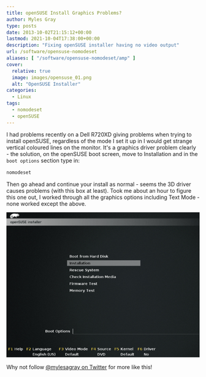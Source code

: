 ```yaml
---
title: openSUSE Install Graphics Problems?
author: Myles Gray
type: posts
date: 2013-10-02T21:15:12+00:00
lastmod: 2021-10-04T17:38:00+00:00
description: "Fixing openSUSE installer having no video output"
url: /software/opensuse-nomodeset
aliases: [ "/software/opensuse-nomodeset/amp" ]
cover:
  relative: true
  image: images/opensuse_01.png
  alt: "OpenSUSE Installer"
categories:
  - Linux
tags:
  - nomodeset
  - openSUSE
---
```


I had problems recently on a Dell R720XD giving problems when trying to install openSUSE, regardless of the mode I set it up in I would get strange vertical coloured lines on the monitor. It's a graphics driver problem clearly - the solution, on the openSUSE boot screen, move to Installation and in the `boot options` section type in:

```sh
nomodeset
```

Then go ahead and continue your install as normal - seems the 3D driver causes problems (with this box at least). Took me about an hour to figure this one out, I worked through all the graphics options including Text Mode - none worked except the above.

![OpenSuse nomodeset][1]

Why not follow [@mylesagray on Twitter][2] for more like this!

 [1]: images/opensuse_01.png
 [2]: https://twitter.com/mylesagray